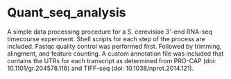 # Quant_seq_analysis
A simple data processing procedure for a S. cerevisiae 3'-end RNA-seq timecourse experiment. Shell scripts for each step of the process are included. Fastqc quality control was performed first. Followed by trimming, alingment, and feature counting. A custom annotation file was included that contains the UTRs for each transcript as determined from PRO-CAP (doi: 10.1101/gr.204578.116) and TIFF-seq (doi: 10.1038/nprot.2014.121). 
